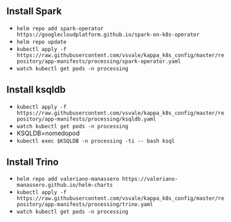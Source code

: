 ## Install Spark

- `helm repo add spark-operator https://googlecloudplatform.github.io/spark-on-k8s-operator`
- `helm repo update`
- `kubectl apply -f https://raw.githubusercontent.com/vsvale/kappa_k8s_config/master/repository/app-manifests/processing/spark-operator.yaml`
- `watch kubectl get pods -n processing`

## Install ksqldb

- `kubectl apply -f https://raw.githubusercontent.com/vsvale/kappa_k8s_config/master/repository/app-manifests/processing/ksqldb.yaml`
- `watch kubectl get pods -n processing`
- KSQLDB=nomedopod
- `kubectl exec $KSQLDB -n processing -ti -- bash ksql`


## Install Trino

- `helm repo add valeriano-manassero https://valeriano-manassero.github.io/helm-charts`
- `kubectl apply -f https://raw.githubusercontent.com/vsvale/kappa_k8s_config/master/repository/app-manifests/processing/trino.yaml`
- `watch kubectl get pods -n processing`
